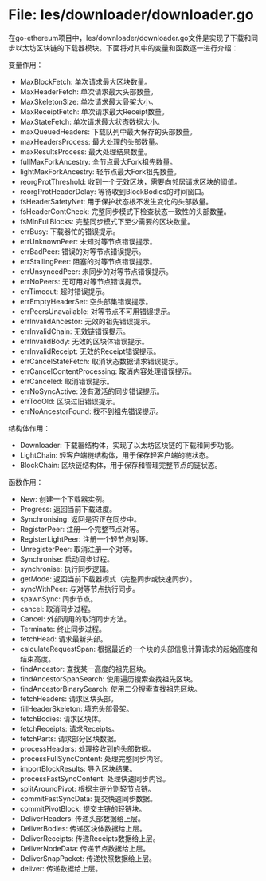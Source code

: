 # File: les/downloader/downloader.go

在go-ethereum项目中，les/downloader/downloader.go文件是实现了下载和同步以太坊区块链的下载器模块。下面将对其中的变量和函数逐一进行介绍：

变量作用：
- MaxBlockFetch: 单次请求最大区块数量。
- MaxHeaderFetch: 单次请求最大头部数量。
- MaxSkeletonSize: 单次请求最大骨架大小。
- MaxReceiptFetch: 单次请求最大Receipt数量。
- MaxStateFetch: 单次请求最大状态数据大小。
- maxQueuedHeaders: 下载队列中最大保存的头部数量。
- maxHeadersProcess: 最大处理的头部数量。
- maxResultsProcess: 最大处理结果数量。
- fullMaxForkAncestry: 全节点最大Fork祖先数量。
- lightMaxForkAncestry: 轻节点最大Fork祖先数量。
- reorgProtThreshold: 收到一个无效区块，需要向邻居请求区块的阈值。
- reorgProtHeaderDelay: 等待收到BlockBodies的时间窗口。
- fsHeaderSafetyNet: 用于保护状态根不发生变化的头部数量。
- fsHeaderContCheck: 完整同步模式下检查状态一致性的头部数量。
- fsMinFullBlocks: 完整同步模式下至少需要的区块数量。
- errBusy: 下载器忙的错误提示。
- errUnknownPeer: 未知对等节点错误提示。
- errBadPeer: 错误的对等节点错误提示。
- errStallingPeer: 阻塞的对等节点错误提示。
- errUnsyncedPeer: 未同步的对等节点错误提示。
- errNoPeers: 无可用对等节点错误提示。
- errTimeout: 超时错误提示。
- errEmptyHeaderSet: 空头部集错误提示。
- errPeersUnavailable: 对等节点不可用错误提示。
- errInvalidAncestor: 无效的祖先错误提示。
- errInvalidChain: 无效链错误提示。
- errInvalidBody: 无效的区块体错误提示。
- errInvalidReceipt: 无效的Receipt错误提示。
- errCancelStateFetch: 取消状态数据请求错误提示。
- errCancelContentProcessing: 取消内容处理错误提示。
- errCanceled: 取消错误提示。
- errNoSyncActive: 没有激活的同步错误提示。
- errTooOld: 区块过旧错误提示。
- errNoAncestorFound: 找不到祖先错误提示。

结构体作用：
- Downloader: 下载器结构体，实现了以太坊区块链的下载和同步功能。
- LightChain: 轻客户端链结构体，用于保存轻客户端的链状态。
- BlockChain: 区块链结构体，用于保存和管理完整节点的链状态。

函数作用：
- New: 创建一个下载器实例。
- Progress: 返回当前下载进度。
- Synchronising: 返回是否正在同步中。
- RegisterPeer: 注册一个完整节点对等。
- RegisterLightPeer: 注册一个轻节点对等。
- UnregisterPeer: 取消注册一个对等。
- Synchronise: 启动同步过程。
- synchronise: 执行同步逻辑。
- getMode: 返回当前下载器模式（完整同步或快速同步）。
- syncWithPeer: 与对等节点执行同步。
- spawnSync: 同步节点。
- cancel: 取消同步过程。
- Cancel: 外部调用的取消同步方法。
- Terminate: 终止同步过程。
- fetchHead: 请求最新头部。
- calculateRequestSpan: 根据最近的一个块的头部信息计算请求的起始高度和结束高度。
- findAncestor: 查找某一高度的祖先区块。
- findAncestorSpanSearch: 使用遍历搜索查找祖先区块。
- findAncestorBinarySearch: 使用二分搜索查找祖先区块。
- fetchHeaders: 请求区块头部。
- fillHeaderSkeleton: 填充头部骨架。
- fetchBodies: 请求区块体。
- fetchReceipts: 请求Receipts。
- fetchParts: 请求部分区块数据。
- processHeaders: 处理接收到的头部数据。
- processFullSyncContent: 处理完整同步内容。
- importBlockResults: 导入区块结果。
- processFastSyncContent: 处理快速同步内容。
- splitAroundPivot: 根据主链分割轻节点链。
- commitFastSyncData: 提交快速同步数据。
- commitPivotBlock: 提交主链的轻链块。
- DeliverHeaders: 传递头部数据给上层。
- DeliverBodies: 传递区块体数据给上层。
- DeliverReceipts: 传递Receipts数据给上层。
- DeliverNodeData: 传递节点数据给上层。
- DeliverSnapPacket: 传递快照数据给上层。
- deliver: 传递数据给上层。

